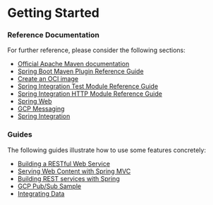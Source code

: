 # Getting Started

### Reference Documentation
For further reference, please consider the following sections:

* [Official Apache Maven documentation](https://maven.apache.org/guides/index.html)
* [Spring Boot Maven Plugin Reference Guide](https://docs.spring.io/spring-boot/docs/2.7.7-SNAPSHOT/maven-plugin/reference/html/)
* [Create an OCI image](https://docs.spring.io/spring-boot/docs/2.7.7-SNAPSHOT/maven-plugin/reference/html/#build-image)
* [Spring Integration Test Module Reference Guide](https://docs.spring.io/spring-integration/reference/html/testing.html)
* [Spring Integration HTTP Module Reference Guide](https://docs.spring.io/spring-integration/reference/html/http.html)
* [Spring Web](https://docs.spring.io/spring-boot/docs/2.7.7-SNAPSHOT/reference/htmlsingle/#web)
* [GCP Messaging](https://googlecloudplatform.github.io/spring-cloud-gcp/reference/html/index.html#cloud-pubsub)
* [Spring Integration](https://docs.spring.io/spring-boot/docs/2.7.7-SNAPSHOT/reference/htmlsingle/#messaging.spring-integration)

### Guides
The following guides illustrate how to use some features concretely:

* [Building a RESTful Web Service](https://spring.io/guides/gs/rest-service/)
* [Serving Web Content with Spring MVC](https://spring.io/guides/gs/serving-web-content/)
* [Building REST services with Spring](https://spring.io/guides/tutorials/rest/)
* [GCP Pub/Sub Sample](https://github.com/GoogleCloudPlatform/spring-cloud-gcp/tree/main/spring-cloud-gcp-samples/spring-cloud-gcp-pubsub-sample)
* [Integrating Data](https://spring.io/guides/gs/integration/)

